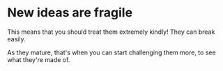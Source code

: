 # New ideas are fragile
This means that you should treat them extremely kindly! They can break easily.

As they mature, that's when you can start challenging them more, to see what they're made of.

<!-- #p1 -->

<!-- #.inbox -->

<!-- {BearID:78C1144F-91F7-4B71-B017-9D95EFE9D6D0-11937-000019D57AD87419} -->
